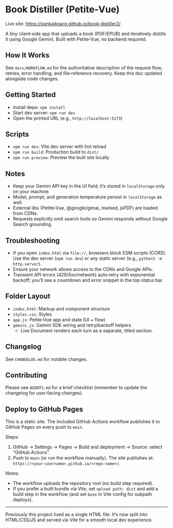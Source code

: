 # Book Distiller (Petite‑Vue)

Live site: https://pankajkgarg.github.io/book-distiller2/

A tiny client‑side app that uploads a book (PDF/EPUB) and iteratively distills it using Google Gemini. Built with Petite‑Vue, no backend required.

## How It Works

See `docs/WORKFLOW.md` for the authoritative description of the request flow, retries, error handling, and file‑reference recovery. Keep this doc updated alongside code changes.

## Getting Started

- Install deps: `npm install`
- Start dev server: `npm run dev`
- Open the printed URL (e.g., `http://localhost:5173`)

## Scripts

- `npm run dev`: Vite dev server with hot reload
- `npm run build`: Production build to `dist/`
- `npm run preview`: Preview the built site locally

## Notes

- Keep your Gemini API key in the UI field; it’s stored in `localStorage` only on your machine.
- Model, prompt, and generation temperature persist in `localStorage` as well.
- External libs (Petite‑Vue, @google/genai, marked, jsPDF) are loaded from CDNs.
- Requests explicitly omit search tools so Gemini responds without Google Search grounding.

## Troubleshooting

- If you open `index.html` via `file://`, browsers block ESM scripts (CORS). Use the dev server (`npm run dev`) or any static server (e.g., `python3 -m http.server`).
- Ensure your network allows access to the CDNs and Google APIs.
- Transient API errors (429/5xx/network) auto‑retry with exponential backoff; you’ll see a countdown and error snippet in the top status bar.

## Folder Layout

- `index.html`: Markup and component structure
- `styles.css`: Styles
- `app.js`: Petite‑Vue app and state (UI + flow)
- `gemini.js`: Gemini SDK wiring and retry/backoff helpers
  - Live Document renders each turn as a separate, titled section.

## Changelog

See `CHANGELOG.md` for notable changes.

## Contributing

Please see `AGENTS.md` for a brief checklist (remember to update the changelog for user‑facing changes).

## Deploy to GitHub Pages

This is a static site. The included GitHub Actions workflow publishes it to GitHub Pages on every push to `main`.

Steps:

1) GitHub → Settings → Pages → Build and deployment → Source: select “GitHub Actions”.
2) Push to `main` (or run the workflow manually). The site publishes at:
   `https://<your-username>.github.io/<repo-name>/`.

Notes:
- The workflow uploads the repository root (no build step required).
- If you prefer a built bundle via Vite, set `upload path: dist` and add a build step in the workflow (and set `base` in Vite config for subpath deploys).

---

Previously this project lived as a single HTML file. It’s now split into HTML/CSS/JS and served via Vite for a smooth local dev experience.
